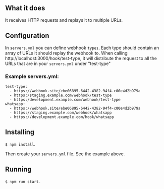 ## What it does
It receives HTTP requests and replays it to multiple URLs.


## Configuration
In `servers.yml` you can define webhook `types`. Each type should contain an array of URLs it should replay the webhook to.
When calling http://localhost:3000/hook/test-type, it will distribute the request to all the URLs that are in your `servers.yml` under "test-type"


### Example servers.yml:
```
test-type:
  - https://webhook.site/ebe06895-6442-4382-94f4-c00e4d2b979a
  - https:/staging.example.com/webhook/test-type
  - https:/development.example.com/webhook/test-type
whatsapp:
  - https://webhook.site/ebe06895-6442-4382-94f4-c00e4d2b979a
  - https://staging.example.com/webhook/whatsapp
  - https://development.example.com/hook/whatsapp
```

## Installing
`$ npm install`.

Then create your `servers.yml` file. See the example above.


## Running
`$ npm run start`.
